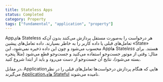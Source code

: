 ```yaml
---
title: Stateless Apps
status: Completed
category: Property
tags: ["fundamental", "application", "property"]
---
```


Appهای Stateless هر درخواست را به‌صورت مستقل پردازش می‌کنند بدون آن‌که تعامل‌های قبلی یا داده کاربر را به خاطر بسپارند. داده تعامل‌های پیشین «State» محسوب می‌شود و چون این داده ذخیره نمی‌شود، این Appها State*less* هستند. برای مثال: وقتی از موتور جست‌وجو استفاده می‌کنید و جست‌وجو قطع می‌شود (مثلاً پنجره بسته می‌شود)، نتایج آن جست‌وجو از دست می‌رود و باید از ابتدا شروع کنید.

در مقابل، Applicationهایی که هنگام پردازش درخواست‌ها تعامل‌های قبلی را در نظر می‌گیرند [Applicationهای Stateful](/stateful-apps/) نامیده می‌شوند.
